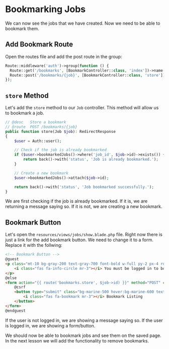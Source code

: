 # Bookmarking Jobs

We can now see the jobs that we have created. Now we need to be able to bookmark them.

## Add Bookmark Route

Open the routes file and add the post route in the group:

```php
Route::middleware('auth')->group(function () {
  Route::get('/bookmarks', [BookmarkController::class, 'index'])->name('bookmarks.index');
  Route::post('/bookmarks/{job}', [BookmarkController::class, 'store'])->name('bookmarks.store');
});
```

## `store` Method

Let's add the `store` method to our `Job` controller. This method will allow us to bookmark a job.

```php
// @desc   Store a bookmark
// @route  POST /bookmarks/{job}
public function store(Job $job): RedirectResponse
{
    $user = Auth::user();

    // Check if the job is already bookmarked
    if ($user->bookmarkedJobs()->where('job_id', $job->id)->exists()) {
        return back()->with('status', 'Job is already bookmarked.');
    }

    // Create a new bookmark
    $user->bookmarkedJobs()->attach($job->id);

    return back()->with('status', 'Job bookmarked successfully.');
}
```

We are first checking if the job is already bookmarked. If it is, we are returning a message saying so. If it is not, we are creating a new bookmark.

## Bookmark Button

Let's open the `resources/views/jobs/show.blade.php` file. Right now there is just a link for the add bookmark button. We need to change it to a form. Replace it with the follwing:

```html
<!-- Bookmark Button -->
@guest
<p class="mt-10 bg-gray-200 text-gray-700 font-bold w-full py-2 px-4 rounded-full text-center">
	<i class="fas fa-info-circle mr-3"></i> You must be logged in to bookmark this job.
</p>
@else
<form action="{{ route('bookmarks.store', $job->id) }}" method="POST" class="mt-10">
	@csrf
	<button type="submit" class="bg-marine-500 hover:bg-marine-600 text-white font-bold w-full py-2 px-4 rounded-full flex items-center justify-center">
		<i class="fas fa-bookmark mr-3"></i> Bookmark Listing
	</button>
</form>
@endguest
```

If the user is not logged in, we are showing a message saying so. If the user is logged in, we are showing a form/button.

We should now be able to bookmark jobs and see them on the saved page. In the next lesson we will add the functionality to remove bookmarks.
